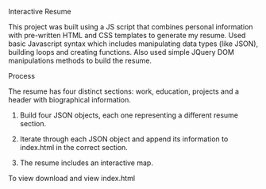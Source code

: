 Interactive Resume

This project was built using a JS script that combines personal information with pre-written HTML and CSS templates to generate my resume.  Used basic Javascript syntax which includes manipulating data types (like JSON), building loops and creating functions.  Also used simple JQuery DOM manipulations methods to build the resume.

Process

The resume has four distinct sections: work, education, projects and a header with biographical information.

1. Build four JSON objects, each one representing a different resume section.

2. Iterate through each JSON object and append its information to index.html in the correct section.
 
3. The resume includes an interactive map. 

To view download and view index.html

